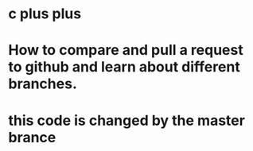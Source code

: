 # c plus plus

# How to compare and pull a request to github and learn about different branches. 
# this code is changed by the master brance
